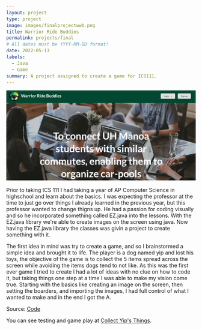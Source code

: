 ```yaml
---
layout: project
type: project
image: images/finalprojectwwb.png
title: Warrior Ride Buddies
permalink: projects/final
# All dates must be YYYY-MM-DD format!
date: 2022-05-13
labels:
  - Java
  - Game
summary: A project assigned to create a game for ICS111.
---
```


<img class="ui medium right floated rounded image" src="/images/finalprojectwwb.png">

Prior to taking ICS 111 I had taking a year of AP Computer Science in highschool and learn about the basics. I was expecting the professor at the time to just go over things I already learned in the previous year, but this professor wanted to change thigns up. He had a passion for coding visually and so he incorporated something called EZ.java into the lessons. With the EZ.java library we're able to create images on the screen using java. Now having the EZ.java library the classes was givin a project to create something with it. 

The first idea in mind was try to create a game, and so I brainstormed a simple idea and brought it to life. The player is a dog named yip and lost his toys, the objective of the game is to collect the 5 items spread across the screen while avoiding the items dogs tend to not like. As this was the first ever game I tried to create I had a lot of ideas with no clue on how to code it, but taking things one step at a time I was able to make my vision come true. Starting with the basics like creating an image on the screen, then setting the boarders, and importing the images, I had full control of what I wanted to make and in the end I got the A. 

Source: <a href="https://github.com/Scott-Yuk/scott-yuk.github.io/blob/master/Project1.java"><i class="large github icon"></i>Code</a>

You can see testing and game play at [Collect Yip's Things](https://www.youtube.com/watch?v=wYceMYNk_N8).
